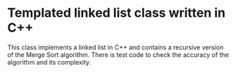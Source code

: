 # Templated linked list class written in C++
This class implements a linked list in C++ and contains a recursive version of the Merge Sort algorithm. 
There is test code to check the accuracy of the algorithm and its complexity. 
